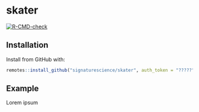 
<!-- README.md is generated from README.Rmd. Please edit that file -->

# skater

<!-- badges: start -->

[![R-CMD-check](https://github.com/signaturescience/skater/workflows/R-CMD-check/badge.svg)](https://github.com/signaturescience/skater/actions)
<!-- badges: end -->

## Installation

Install from GitHub with:

``` r
remotes::install_github("signaturescience/skater", auth_token = "?????")
```

## Example

Lorem ipsum
